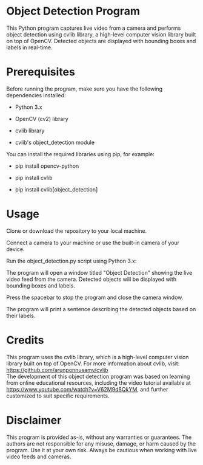 # Object Detection Program
This Python program captures live video from a camera and performs object detection using cvlib library, a high-level computer vision library built on top of OpenCV. Detected objects are displayed with bounding boxes and labels in real-time.

# Prerequisites
Before running the program, make sure you have the following dependencies installed:

- Python 3.x  

- OpenCV (cv2) library  

- cvlib library  

- cvlib's object_detection module  

You can install the required libraries using pip, for example:  

- pip install opencv-python  

- pip install cvlib  

- pip install cvlib[object_detection]  

# Usage  

Clone or download the repository to your local machine.  

Connect a camera to your machine or use the built-in camera of your device.  


Run the object_detection.py script using Python 3.x:  

The program will open a window titled "Object Detection" showing the live video feed from the camera. Detected objects will be displayed with bounding boxes and labels.  

Press the spacebar to stop the program and close the camera window.  

The program will print a sentence describing the detected objects based on their labels.  

# Credits
This program uses the cvlib library, which is a high-level computer vision library built on top of OpenCV. For more information about cvlib, visit: https://github.com/arunponnusamy/cvlib  
The development of this object detection program was based on learning from online educational resources, including the video tutorial available at https://www.youtube.com/watch?v=V62M9d8QkYM, and further customized to suit specific requirements.  

# Disclaimer
This program is provided as-is, without any warranties or guarantees. The authors are not responsible for any misuse, damage, or harm caused by the program. Use it at your own risk. Always be cautious when working with live video feeds and cameras.
